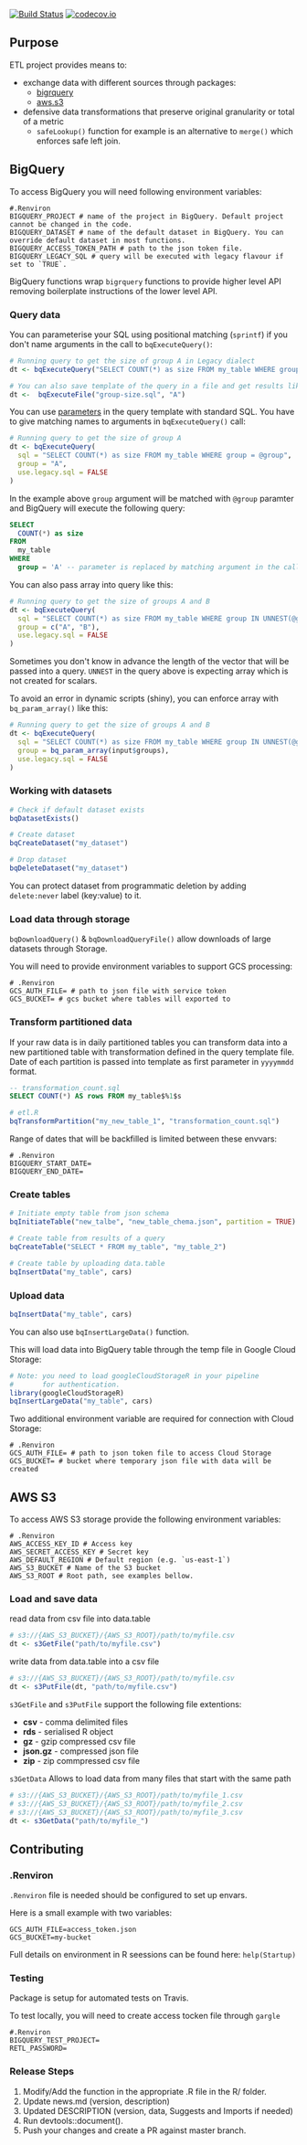 [![Build Status](https://travis-ci.org/madedotcom/retl.svg?branch=master)](https://travis-ci.org/madedotcom/retl)
[![codecov.io](https://codecov.io/github/madedotcom/retl/coverage.svg?branch=master)](https://codecov.io/github/madedotcom/retl?branch=master)

## Purpose

ETL project provides means to:

- exchange data with different sources through packages: 
    * [bigrquery](https://github.com/r-dbi/bigrquery)
    * [aws.s3](https://github.com/cloudyr/aws.s3)
- defensive data transformations that preserve original granularity or total of a metric
    * `safeLookup()` function for example is an alternative to `merge()` which enforces safe left join.

## BigQuery

To access BigQuery you will need following environment variables:

```apacheconf
#.Renviron
BIGQUERY_PROJECT # name of the project in BigQuery. Default project cannot be changed in the code.
BIGQUERY_DATASET # name of the default dataset in BigQuery. You can override default dataset in most functions.
BIGQUERY_ACCESS_TOKEN_PATH # path to the json token file.
BIGQUERY_LEGACY_SQL # query will be executed with legacy flavour if set to `TRUE`.
```

BigQuery functions wrap `bigrquery` functions to provide higher level API removing boilerplate instructions of the lower level API.

### Query data

You can parameterise your SQL using positional matching (`sprintf`) if you don't name arguments in the call to `bqExecuteQuery()`:

```R
# Running query to get the size of group A in Legacy dialect
dt <- bqExecuteQuery("SELECT COUNT(*) as size FROM my_table WHERE group = `%1$s`", "A")

# You can also save template of the query in a file and get results like this
dt <-  bqExecuteFile("group-size.sql", "A")
```

You can use [parameters](https://cloud.google.com/bigquery/docs/parameterized-queries) in the query template with standard SQL. You have to give matching names to arguments in `bqExecuteQuery()` call:

```R
# Running query to get the size of group A
dt <- bqExecuteQuery(
  sql = "SELECT COUNT(*) as size FROM my_table WHERE group = @group", 
  group = "A",
  use.legacy.sql = FALSE
)
```

In the example above `group` argument will be matched with `@group` paramter and BigQuery will execute 
the following query:

```SQL
SELECT 
  COUNT(*) as size 
FROM 
  my_table
WHERE 
  group = 'A' -- parameter is replaced by matching argument in the call
```

You can also pass array into query like this:

```R
# Running query to get the size of groups A and B
dt <- bqExecuteQuery(
  sql = "SELECT COUNT(*) as size FROM my_table WHERE group IN UNNEST(@group)", 
  group = c("A", "B"),
  use.legacy.sql = FALSE
)
```

Sometimes you don't know in advance the length of the vector that will be passed into a query.
`UNNEST` in the query above is expecting array which is not created for scalars. 

To avoid an error in dynamic scripts (shiny), you can enforce array with `bq_param_array()` like this:

```R
# Running query to get the size of groups A and B
dt <- bqExecuteQuery(
  sql = "SELECT COUNT(*) as size FROM my_table WHERE group IN UNNEST(@group)", 
  group = bq_param_array(input$groups),
  use.legacy.sql = FALSE
)
```

### Working with datasets

```R
# Check if default dataset exists
bqDatasetExists()

# Create dataset
bqCreateDataset("my_dataset")

# Drop dataset
bqDeleteDataset("my_dataset")
```

You can protect dataset from programmatic deletion by adding `delete:never` label (key:value) to it.

### Load data through storage

`bqDownloadQuery()` & `bqDownloadQueryFile()` allow downloads of large datasets through Storage.

You will need to provide environment variables to support GCS processing:

```apacheconf
# .Renviron
GCS_AUTH_FILE= # path to json file with service token
GCS_BUCKET= # gcs bucket where tables will exported to
```

### Transform partitioned data

If your raw data is in daily partitioned tables you can transform
data into a new partitioned table with transformation defined in the
query template file. Date of each partition is passed into template as
first parameter in `yyyymmdd` format.

```sql
-- transformation_count.sql
SELECT COUNT(*) AS rows FROM my_table$%1$s
```

```R
# etl.R
bqTransformPartition("my_new_table_1", "transformation_count.sql")
```

Range of dates that will be backfilled is limited between these envvars:

```apacheconf
# .Renviron
BIGQUERY_START_DATE=
BIGQUERY_END_DATE=
```

### Create tables

```R
# Initiate empty table from json schema
bqInitiateTable("new_talbe", "new_table_chema.json", partition = TRUE)

# Create table from results of a query
bqCreateTable("SELECT * FROM my_table", "my_table_2")

# Create table by uploading data.table
bqInsertData("my_table", cars)
```

### Upload data

```R
bqInsertData("my_table", cars)
```

You can also use `bqInsertLargeData()` function.

This will load data into BigQuery table through the temp file in Google Cloud Storage:

```R
# Note: you need to load googleCloudStorageR in your pipeline
#       for authentication.
library(googleCloudStorageR)
bqInsertLargeData("my_table", cars)
``` 

Two additional environment variable are required for connection with Cloud Storage:

```apacheconf
# .Renviron
GCS_AUTH_FILE= # path to json token file to access Cloud Storage
GCS_BUCKET= # bucket where temporary json file with data will be created
```

## AWS S3

To access AWS S3 storage provide the following environment variables:

```apacheconf
# .Renviron
AWS_ACCESS_KEY_ID # Access key
AWS_SECRET_ACCESS_KEY # Secret key
AWS_DEFAULT_REGION # Default region (e.g. `us-east-1`)
AWS_S3_BUCKET # Name of the S3 bucket
AWS_S3_ROOT # Root path, see examples bellow.
```

### Load and save data

read data from csv file into data.table
```R
# s3://{AWS_S3_BUCKET}/{AWS_S3_ROOT}/path/to/myfile.csv
dt <- s3GetFile("path/to/myfile.csv")
```

write data from data.table into a csv file
```R
# s3://{AWS_S3_BUCKET}/{AWS_S3_ROOT}/path/to/myfile.csv
dt <- s3PutFile(dt, "path/to/myfile.csv")
```

`s3GetFile` and `s3PutFile` support the following file extentions:

* **csv** - comma delimited files
* **rds** - serialised R object
* **gz** - gzip compressed csv file
* **json.gz** - compressed json file
* **zip** - zip commpressed csv file


`s3GetData` Allows to load data from many files that start with the same path

```R
# s3://{AWS_S3_BUCKET}/{AWS_S3_ROOT}/path/to/myfile_1.csv
# s3://{AWS_S3_BUCKET}/{AWS_S3_ROOT}/path/to/myfile_2.csv 
# s3://{AWS_S3_BUCKET}/{AWS_S3_ROOT}/path/to/myfile_3.csv
dt <- s3GetData("path/to/myfile_")
```

## Contributing

### .Renviron

`.Renviron` file is needed should be configured to set up envars.

Here is a small example with two variables:

```apacheconf
GCS_AUTH_FILE=access_token.json
GCS_BUCKET=my-bucket
```

Full details on environment in R seessions can be found here: `help(Startup)`

### Testing

Package is setup for automated tests on Travis.

To test locally, you will need to create access tocken file through `gargle`

```apacheconf
#.Renviron
BIGQUERY_TEST_PROJECT=
RETL_PASSWORD=
```

### Release Steps

1. Modify/Add the function in the appropriate .R file in the R/ folder. 
2. Update news.md (version, description)
3. Updated DESCRIPTION (version, data, Suggests and Imports if needed)
4. Run devtools::document().
5. Push your changes and create a PR against master branch.
